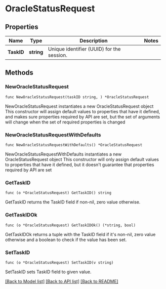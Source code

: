 # OracleStatusRequest

## Properties

Name | Type | Description | Notes
------------ | ------------- | ------------- | -------------
**TaskID** | **string** | Unique identifier (UUID) for the session. | 

## Methods

### NewOracleStatusRequest

`func NewOracleStatusRequest(taskID string, ) *OracleStatusRequest`

NewOracleStatusRequest instantiates a new OracleStatusRequest object
This constructor will assign default values to properties that have it defined,
and makes sure properties required by API are set, but the set of arguments
will change when the set of required properties is changed

### NewOracleStatusRequestWithDefaults

`func NewOracleStatusRequestWithDefaults() *OracleStatusRequest`

NewOracleStatusRequestWithDefaults instantiates a new OracleStatusRequest object
This constructor will only assign default values to properties that have it defined,
but it doesn't guarantee that properties required by API are set

### GetTaskID

`func (o *OracleStatusRequest) GetTaskID() string`

GetTaskID returns the TaskID field if non-nil, zero value otherwise.

### GetTaskIDOk

`func (o *OracleStatusRequest) GetTaskIDOk() (*string, bool)`

GetTaskIDOk returns a tuple with the TaskID field if it's non-nil, zero value otherwise
and a boolean to check if the value has been set.

### SetTaskID

`func (o *OracleStatusRequest) SetTaskID(v string)`

SetTaskID sets TaskID field to given value.



[[Back to Model list]](../README.md#documentation-for-models) [[Back to API list]](../README.md#documentation-for-api-endpoints) [[Back to README]](../README.md)


